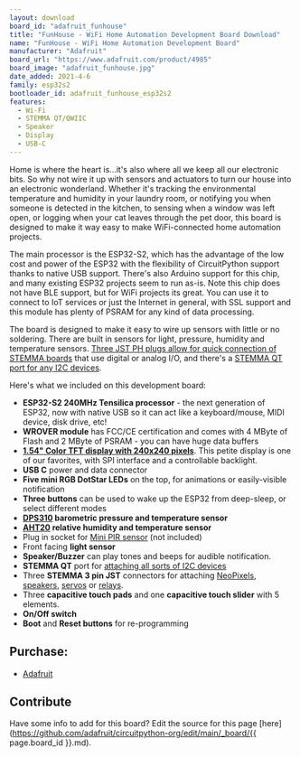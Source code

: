 ```yaml
---
layout: download
board_id: "adafruit_funhouse"
title: "FunHouse - WiFi Home Automation Development Board Download"
name: "FunHouse - WiFi Home Automation Development Board"
manufacturer: "Adafruit"
board_url: "https://www.adafruit.com/product/4985"
board_image: "adafruit_funhouse.jpg"
date_added: 2021-4-6
family: esp32s2
bootloader_id: adafruit_funhouse_esp32s2
features:
  - Wi-Fi
  - STEMMA QT/QWIIC
  - Speaker
  - Display
  - USB-C
---
```


Home is where the heart is...it's also where all we keep all our electronic bits. So why not wire it up with sensors and actuators to turn our house into an electronic wonderland. Whether it's tracking the environmental temperature and humidity in your laundry room, or notifying you when someone is detected in the kitchen, to sensing when a window was left open, or logging when your cat leaves through the pet door, this board is designed to make it way easy to make WiFi-connected home automation projects.

The main processor is the ESP32-S2, which has the advantage of the low cost and power of the ESP32 with the flexibility of CircuitPython support thanks to native USB support. There's also Arduino support for this chip, and many existing ESP32 projects seem to run as-is. Note this chip does not have BLE support, but for WiFi projects its great. You can use it to connect to IoT services or just the Internet in general, with SSL support and this module has plenty of PSRAM for any kind of data processing.

The board is designed to make it easy to wire up sensors with little or no soldering. There are built in sensors for light, pressure, humidity and temperature sensors. [Three JST PH plugs allow for quick connection of STEMMA boards](https://www.adafruit.com/category/1019) that use digital or analog I/O, and there's a [STEMMA QT port for any I2C devices](https://www.adafruit.com/category/620).

Here's what we included on this development board:
 * **ESP32-S2 240MHz Tensilica processor** - the next generation of ESP32, now with native USB so it can act like a keyboard/mouse, MIDI device, disk drive, etc!
 * **WROVER module** has FCC/CE certification and comes with 4 MByte of Flash and 2 MByte of PSRAM - you can have huge data buffers
 * **[1.54" Color TFT display with 240x240 pixels](https://www.adafruit.com/product/4421)**. This petite display is one of our favorites, with SPI interface and a controllable backlight.
 * **USB C** power and data connector
 * **Five mini RGB DotStar LEDs** on the top, for animations or easily-visible notification
 * **Three buttons** can be used to wake up the ESP32 from deep-sleep, or select different modes
 * **[DPS310](https://www.adafruit.com/product/4494) barometric pressure and temperature sensor**
 * **[AHT20](https://www.adafruit.com/product/4566) relative humidity and temperature sensor**
 * Plug in socket for [Mini PIR sensor](https://www.adafruit.com/product/4871) (not included)
 * Front facing **light sensor**
 * **Speaker/Buzzer** can play tones and beeps for audible notification.
 * **STEMMA QT** port for [attaching all sorts of I2C devices](https://www.adafruit.com/stemma)
 * Three **STEMMA 3 pin JST** connectors for attaching [NeoPixels](https://www.adafruit.com/product/3919), [speakers](https://www.adafruit.com/product/3885), [servos](https://www.adafruit.com/product/4326) or [relays](https://www.adafruit.com/product/4409).
 * Three **capacitive touch pads** and one **capacitive touch slider** with 5 elements.
 * **On/Off switch**
 * **Boot** and **Reset buttons** for re-programming

## Purchase:

* [Adafruit](https://www.adafruit.com/product/4985)

## Contribute

Have some info to add for this board? Edit the source for this page [here](https://github.com/adafruit/circuitpython-org/edit/main/_board/{{ page.board_id }}.md).
